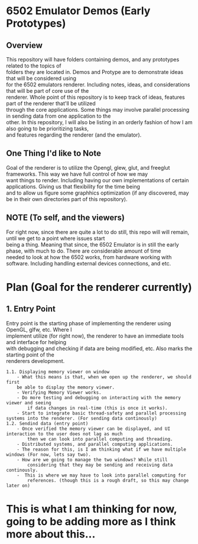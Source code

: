 # 6502 Emulator Demos (Early Prototypes)


## Overview
This repository will have folders containing demos, and any prototypes related to the topics of \
folders they are located in. Demos and Protype are to demonstrate ideas that will be considered using \
for the 6502 emulators renderer. Including notes, ideas, and considerations that will be part of core use of the \
renderer. Whole point of this repository is to keep track of ideas, features part of the renderer that'll be utilized \
through the core applications. Some things may involve parallel processing in sending data from one application to the \
other. In this repository, I will also be listing in an orderly fashion of how I am also going to be prioritizing tasks, \
and features regarding the renderer (and the emulator).

## One Thing I'd like to Note
Goal of the renderer is to utilize the Opengl, glew, glut, and freeglut frameworks. This way we have full control of how we may \
want things to render. Including having our own implementations of certain applications. Giving us that flexibility for the time being \
and to allow us figure some graphhics optimization (if any discovered, may be in their own directories part of this repository).

## NOTE (To self, and the viewers)
For right now, since there are quite a lot to do still, this repo will will remain, until we get to a point where issues start \
being a thing. Meaning that since, the 6502 Emulator is in still the early phase, with much to do. There are considerable amount of time \
needed to look at how the 6502 works, from hardware working with software. Including handling external devices connections, and etc.





# Plan  (Goal for the renderer currently)

## 1. Entry Point
Entry point is the starting phase of implementing the renderer using OpenGL, glfw, etc. Where I \
implement utilize (for right now), the renderer to have an immediate tools and interface for helping \
with debugging and checking if data are being modified, etc. Also marks the starting point of the \
renderers development.

    1.1. Displaying memory viewer on window
        - What this means is that, when we open up the renderer, we should first
        be able to display the memory viewer.
        - Verifying Memory Viewer works.
        - Do more testing and debugging on interacting with the memory viewer and seeing
            if data changes in real-time (this is once it works).
        - Start to integrate basic thread-safety and parallel processing systems into the renderer. (For sending data continously)
    1.2. Sendind data (entry point)
        - Once verified the memory viewer can be displayed, and UI interaction to the user does not lag as much
            then we can look into parallel computing and threading.
        - Distributed systems, and parallel computing applications.
        - The reason for this, is I am thinking what if we have multiple windows (For now, lets say two).
        - How are we going to manage the two windows? While still
            considering that they may be sending and receiving data continously.
        -  This is where we may have to look into parallel computing for
            references. (though this is a rough draft, so this may change later on)


# This is what I am thinking for now, going to be adding more as I think more about this...
